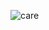 ![care](https://user-images.githubusercontent.com/62441617/77220773-3b1c8e80-6b7e-11ea-8e3f-8891d51a4cd0.PNG)
